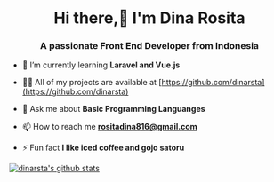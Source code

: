 <h1 align="center">Hi there,👋 I'm Dina Rosita</h1>
<h3 align="center">A passionate Front End Developer from Indonesia</h3>

- 🌱 I’m currently learning **Laravel and Vue.js**

- 👨‍💻 All of my projects are available at [https://github.com/dinarsta](https://github.com/dinarsta)

- 💬 Ask me about **Basic Programming Languanges**

- 📫 How to reach me **rositadina816@gmail.com**

- ⚡ Fun fact **I like iced coffee and gojo satoru**

 <a href="https://github.com/dinarsta">
  <img align="center" src="https://github-readme-stats.vercel.app/api?username=dinarsta&show_icons=true&include_all_commits=true&count_private=true" alt="dinarsta's github stats" />
</a>
